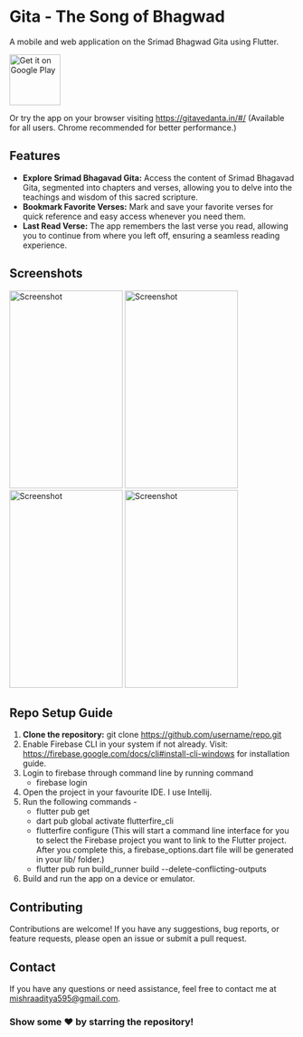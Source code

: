 # Gita - The Song of Bhagwad

A mobile and web application on the Srimad Bhagwad Gita using Flutter.

<p align="left">
<a href="https://play.google.com/store/apps/details?id=com.sbg" target="_blank">
<img src="https://play.google.com/intl/en_us/badges/images/generic/en-play-badge.png" alt="Get it on Google Play" height="90"/></a>
</p>

Or try the app on your browser visiting https://gitavedanta.in/#/ (Available for all users. Chrome recommended for better performance.)

## Features
- **Explore Srimad Bhagavad Gita:** Access the content of Srimad Bhagavad Gita, segmented into chapters and verses, allowing you to delve into the teachings and wisdom of this sacred scripture.
- **Bookmark Favorite Verses:** Mark and save your favorite verses for quick reference and easy access whenever you need them.
- **Last Read Verse:** The app remembers the last verse you read, allowing you to continue from where you left off, ensuring a seamless reading experience.

## Screenshots 

<img src="https://play-lh.googleusercontent.com/sZn_qqDk-NuQ9EotKr3YpaNnK-cD07jRQP4nJG3LhvEQ2sjkUmVOoZTM9FYUKAQy47A=w1052-h592-rw" alt="Screenshot" height="350" width="200"/></a>
<img src="https://play-lh.googleusercontent.com/HWnacEi6MhLQR_ohkQO6U1cQBk_3WhnASw8rnW5pPmWNhC8-kBV2c0fLD4LuZsYzovQ=w1052-h592-rw" alt="Screenshot" height="350" width="200"/></a>
<img src="https://play-lh.googleusercontent.com/eoO6XYpuGGPNzDOsbd0AMgxzXrWXsBQqKOuaaFkLoEDx_-dd8R3nThH9Zr5qTrDOa_s=w1052-h592-rw" alt="Screenshot" height="350" width="200"/></a>
<img src="https://play-lh.googleusercontent.com/8GsTO1fPNvuh9TiKzR8ftpIl-uNU-jcQB8LTeczp5yS7Ptba7NDqvFCIqktJMxU6uss=w1052-h592-rw" alt="Screenshot" height="350" width="200"/></a>


## Repo Setup Guide
1. **Clone the repository:**
   git clone https://github.com/username/repo.git
2. Enable Firebase CLI in your system if not already. Visit: https://firebase.google.com/docs/cli#install-cli-windows for installation guide.
3. Login to firebase through command line by running command 
    - firebase login
2. Open the project in your favourite IDE. I use Intellij.
3. Run the following commands -
   - flutter pub get
   - dart pub global activate flutterfire_cli
   - flutterfire configure (This will start a command line interface for you to select the Firebase project you want to link to the Flutter project. After you complete this, a firebase_options.dart file will be generated in your lib/ folder.)
   - flutter pub run build_runner build --delete-conflicting-outputs
4. Build and run the app on a device or emulator.

## Contributing
Contributions are welcome! If you have any suggestions, bug reports, or feature requests, please open an issue or submit a pull request.

## Contact
If you have any questions or need assistance, feel free to contact me at mishraaditya595@gmail.com.

### Show some ❤️ by starring the repository!

[//]: # ([![Stargazers repo roster for @mishraaditya595/Gita-App]&#40;https://reporoster.com/stars/mishraaditya595/Gita-App&#41;]&#40;https://github.com/mishraaditya595/Gita-App/stargazers&#41;)

[//]: # ()
[//]: # ([![Forkers repo roster for @mishraaditya595/Gita-App]&#40;https://reporoster.com/forks/mishraaditya595/Gita-App&#41;]&#40;https://github.com/mishraaditya595/Gita-App/network/members&#41;)
